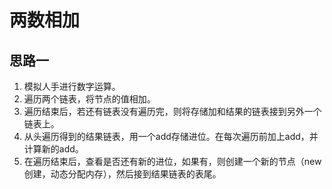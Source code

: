 # 两数相加

## 思路一
1. 模拟人手进行数字运算。
2. 遍历两个链表，将节点的值相加。
3. 遍历结束后，若还有链表没有遍历完，则将存储加和结果的链表接到另外一个链表上。
4. 从头遍历得到的结果链表，用一个add存储进位。在每次遍历前加上add，并计算新的add。
5. 在遍历结束后，查看是否还有新的进位，如果有，则创建一个新的节点（new创建，动态分配内存），然后接到结果链表的表尾。